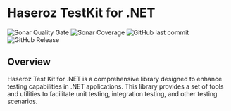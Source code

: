 # Haseroz TestKit for .NET

![Sonar Quality Gate](https://img.shields.io/sonar/quality_gate/gabrielrabreu_Haseroz.TestKit?server=https%3A%2F%2Fsonarcloud.io&style=for-the-badge)
![Sonar Coverage](https://img.shields.io/sonar/coverage/gabrielrabreu_Haseroz.TestKit?server=https%3A%2F%2Fsonarcloud.io&style=for-the-badge)
![GitHub last commit](https://img.shields.io/github/last-commit/gabrielrabreu/Haseroz.TestKit?style=for-the-badge)
![GitHub Release](https://img.shields.io/github/v/release/gabrielrabreu/Haseroz.TestKit?style=for-the-badge)

## Overview

Haseroz Test Kit for .NET is a comprehensive library designed to enhance testing capabilities in .NET applications. This library provides a set of tools and utilities to facilitate unit testing, integration testing, and other testing scenarios.
